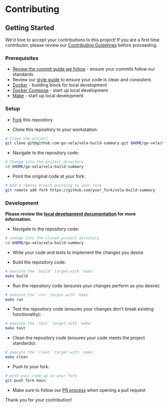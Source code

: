 # Contributing

## Getting Started

We'd love to accept your contributions to this project! If you are a first time contributor, please review our [Contributing Guidelines](https://go-vela.github.io/docs/community/contributing_guidelines/) before proceeding.

### Prerequisites

* [Review the commit guide we follow](https://chris.beams.io/posts/git-commit/#seven-rules) - ensure your commits follow our standards
* Review our [style guide](https://go-vela.github.io/docs/community/contributing_guidelines/#style-guide) to ensure your code is clean and consistent.
* [Docker](https://docs.docker.com/install/) - building block for local development
* [Docker Compose](https://docs.docker.com/compose/install/) - start up local development
* [Make](https://www.gnu.org/software/make/) - start up local development

### Setup

* [Fork](/fork) this repository

* Clone this repository to your workstation:

```bash
# Clone the project
git clone git@github.com:go-vela/vela-build-summary.git $HOME/go-vela/vela-build-summary
```

* Navigate to the repository code:

```bash
# Change into the project directory
cd $HOME/go-vela/vela-build-summary
```

* Point the original code at your fork:

```bash
# Add a remote branch pointing to your fork
git remote add fork https://github.com/your_fork/vela-build-summary
```

### Development

**Please review the [local development documentation](../DOCS.md) for more information.**

* Navigate to the repository code:

```bash
# change into the cloned project directory
cd $HOME/go-vela/vela-build-summary
```

* Write your code and tests to implement the changes you desire.

* Build the repository code:

```bash
# execute the `build` target with `make`
make build
```

* Run the repository code (ensures your changes perform as you desire):

```bash
# execute the `run` target with `make`
make run
```

* Test the repository code (ensures your changes don't break existing functionality):

```bash
# execute the `test` target with `make`
make test
```

* Clean the repository code (ensures your code meets the project standards):

```bash
# execute the `clean` target with `make`
make clean
```

* Push to your fork:

```bash
# push your code up to your fork
git push fork main
```

* Make sure to follow our [PR process](https://go-vela.github.io/docs/community/contributing_guidelines/#development-workflow) when opening a pull request

Thank you for your contribution!
